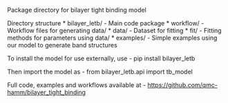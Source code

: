 Package directory for bilayer tight binding model

Directory structure
    * bilayer_letb/ - Main code package
    * workflow/ - Workflow files for generating data/
    * data/ - Dataset for fitting
    * fit/ -  Fitting methods for parameters using data/
    * examples/ - Simple examples using our model to generate band structures

To install the model for use externally, use 
    - pip install bilayer_letb

Then import the model as 
    - from bilayer_letb.api import tb_model

Full code, examples and workflows available at
    - https://github.com/qmc-hamm/bilayer_tight_binding
